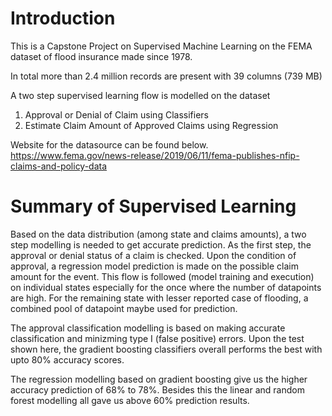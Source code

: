 # Introduction
This is a Capstone Project on Supervised Machine Learning on the FEMA dataset of flood insurance made since 1978.

In total more than 2.4 million records are present with 39 columns (739 MB)

A two step supervised learning flow is modelled on the dataset
1. Approval or Denial of Claim using Classifiers
2. Estimate Claim Amount of Approved Claims using Regression

Website for the datasource can be found below.
https://www.fema.gov/news-release/2019/06/11/fema-publishes-nfip-claims-and-policy-data


# Summary of Supervised Learning
Based on the data distribution (among state and claims amounts), a two step modelling is needed to get accurate prediction. As the first step, the approval or denial status of a claim is checked. Upon the condition of approval, a regression model prediction is made on the possible claim amount for the event. This flow is followed (model training and execution) on individual states especially for the once where the number of datapoints are high. For the remaining state with lesser reported case of flooding, a combined pool of datapoint maybe used for prediction.

The approval classification modelling is based on making accurate classification and minizming type I (false positive) errors. Upon the test shown here, the gradient boosting classifiers overall performs the best with upto 80% accuracy scores.

The regression modelling based on gradient boosting give us the higher accuracy prediction of 68% to 78%. Besides this the linear and random forest modelling all gave us above 60% prediction results.
